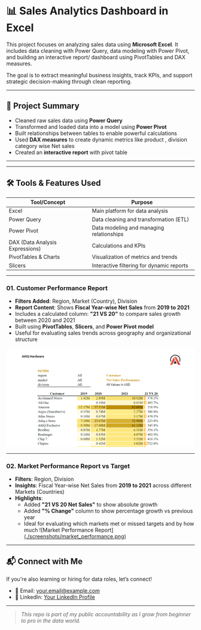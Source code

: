 # 📊 Sales Analytics Dashboard in Excel

This project focuses on analyzing sales data using **Microsoft Excel**. It includes data cleaning with Power Query, data modeling with Power Pivot, and building an interactive report/ dashboard using PivotTables and DAX measures.

The goal is to extract meaningful business insights, track KPIs, and support strategic decision-making through clean reporting.

---

## 🧾 Project Summary

- Cleaned raw sales data using **Power Query**
- Transformed and loaded data into a model using **Power Pivot**
- Built relationships between tables to enable powerful calculations
- Used **DAX measures** to create dynamic metrics like product , division category wise Net sales 
- Created an **interactive report** with  pivot table

---



---

## 🛠️ Tools & Features Used

| Tool/Concept       | Purpose                                      |
|--------------------|----------------------------------------------|
| Excel              | Main platform for data analysis              |
| Power Query        | Data cleaning and transformation (ETL)       |
| Power Pivot        | Data modeling and managing relationships     |
| DAX (Data Analysis Expressions) | Calculations and KPIs         |
| PivotTables & Charts | Visualization of metrics and trends       |
| Slicers            | Interactive filtering for dynamic reports    |

---

### 01. Customer Performance Report
- **Filters Added**: Region, Market (Country), Division
- **Report Content**: Shows **Fiscal Year-wise Net Sales** from **2019 to 2021**
- Includes a calculated column: **"21 VS 20"** to compare sales growth between 2020 and 2021
- Built using **PivotTables**, **Slicers**, and **Power Pivot model**
- Useful for evaluating sales trends across geography and organizational structure

![Customer Performance Report](https://github.com/ataulmaola/Excel-Analytics/blob/428ba8a29bbf71f810291756c1eef122f6443fee/01.png)

---

### 02. Market Performance Report vs Target
- **Filters**: Region, Division
- **Insights**: Fiscal Year-wise Net Sales from **2019 to 2021** across different Markets (Countries)
- **Highlights**:
  - Added **"21 VS 20 Net Sales"** to show absolute growth
  - Added **"% Change"** column to show percentage growth vs previous year
  - Ideal for evaluating which markets met or missed targets and by how much
![Market Performance Report][(./screenshots/market_performance.png) ](https://github.com/ataulmaola/Excel-Analytics/blob/acab3a26e536d1405ec6b275517b1756d511dfa5/02%20.png) 
---

## 📬 Connect with Me

If you're also learning or hiring for data roles, let’s connect!

- 📧 Email: your.email@example.com
- 🔗 LinkedIn: [Your LinkedIn Profile](https://www.linkedin.com/in/yourname)

---

> _This repo is part of my public accountability as I grow from beginner to pro in the data world._
